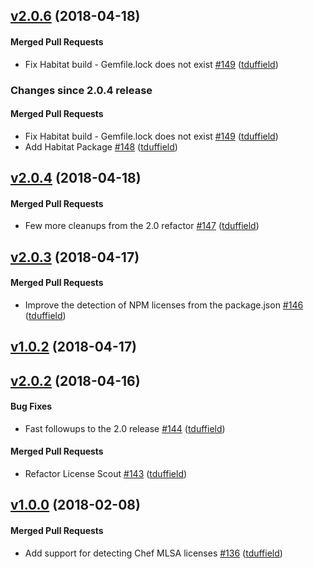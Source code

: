 <!-- usage documentation: http://expeditor-docs.es.chef.io/configuration/changelog/ -->

<!-- latest_release 2.0.6 -->
## [v2.0.6](https://github.com/chef/license_scout/tree/v2.0.6) (2018-04-18)

#### Merged Pull Requests
- Fix Habitat build - Gemfile.lock does not exist [#149](https://github.com/chef/license_scout/pull/149) ([tduffield](https://github.com/tduffield))
<!-- latest_release -->

<!-- release_rollup since=2.0.4 -->
### Changes since 2.0.4 release

#### Merged Pull Requests
- Fix Habitat build - Gemfile.lock does not exist [#149](https://github.com/chef/license_scout/pull/149) ([tduffield](https://github.com/tduffield)) <!-- 2.0.6 -->
- Add Habitat Package [#148](https://github.com/chef/license_scout/pull/148) ([tduffield](https://github.com/tduffield)) <!-- 2.0.5 -->
<!-- release_rollup -->

<!-- latest_stable_release -->
## [v2.0.4](https://github.com/chef/license_scout/tree/v2.0.4) (2018-04-18)

#### Merged Pull Requests
- Few more cleanups from the 2.0 refactor [#147](https://github.com/chef/license_scout/pull/147) ([tduffield](https://github.com/tduffield))
<!-- latest_stable_release -->

## [v2.0.3](https://github.com/chef/license_scout/tree/v2.0.3) (2018-04-17)

#### Merged Pull Requests
- Improve the detection of NPM licenses from the package.json [#146](https://github.com/chef/license_scout/pull/146) ([tduffield](https://github.com/tduffield))

## [v1.0.2](https://github.com/chef/license_scout/tree/v1.0.2) (2018-04-17)

## [v2.0.2](https://github.com/chef/license_scout/tree/v2.0.2) (2018-04-16)

#### Bug Fixes
- Fast followups to the 2.0 release [#144](https://github.com/chef/license_scout/pull/144) ([tduffield](https://github.com/tduffield))

#### Merged Pull Requests
- Refactor License Scout [#143](https://github.com/chef/license_scout/pull/143) ([tduffield](https://github.com/tduffield))

## [v1.0.0](https://github.com/chef/license_scout/tree/v1.0.0) (2018-02-08)

#### Merged Pull Requests
- Add support for detecting Chef MLSA licenses [#136](https://github.com/chef/license_scout/pull/136) ([tduffield](https://github.com/tduffield))